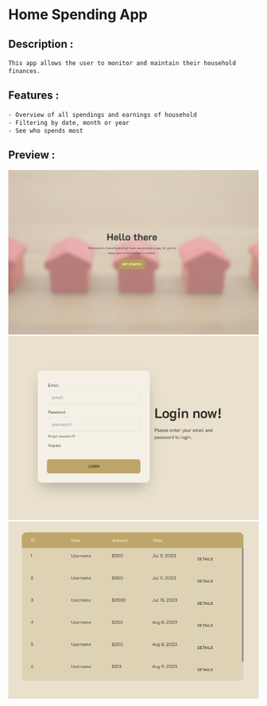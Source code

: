 # Home Spending App

## Description :
    This app allows the user to monitor and maintain their household finances.

## Features :
    - Overview of all spendings and earnings of household
    - Filtering by date, month or year
    - See who spends most


## Preview :

![Landing preview](./preview_images/LandingPage.png "Landing")
![Login preview](./preview_images/LoginPage.png "Login")
![Dashboard preview](./preview_images/MyFinances.png "Dashboard - MyFinances")
